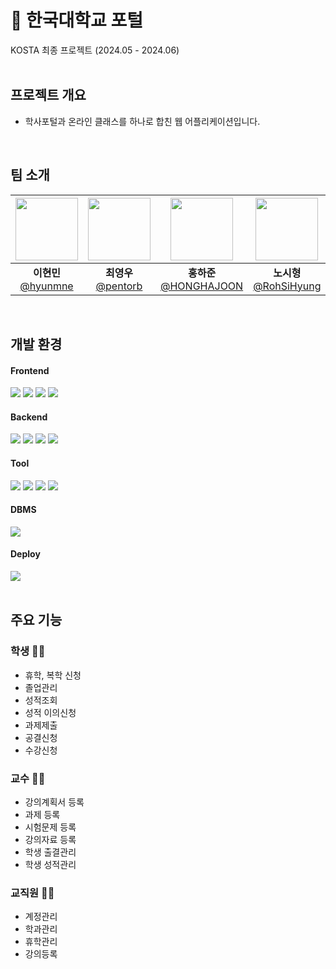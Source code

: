 # 🏫 한국대학교 포털
KOSTA 최종 프로젝트 (2024.05 - 2024.06)
<br><br>

## 프로젝트 개요

- 학사포털과 온라인 클래스를 하나로 합친 웹 어플리케이션입니다.

<br>

## 팀 소개
|<img src="https://avatars.githubusercontent.com/u/83358018?v=4" width="100" height="100"/>|<img src="https://avatars.githubusercontent.com/u/133846559?v=4" width="100" height="100"/>|<img src="https://avatars.githubusercontent.com/u/106696354?v=4" width="100" height="100"/>|<img src="https://avatars.githubusercontent.com/u/130119947?v=4" width="100" height="100"/>|<img src="https://avatars.githubusercontent.com/u/145124127?v=4" width="100" height="100"/>|
|:-:|:-:|:-:|:-:|:-:|
|**이현민**<br>[@hyunmne](https://github.com/hyunmne)|**최영우**<br>[@pentorb](https://github.com/pentorb)|**홍하준**<br>[@HONGHAJOON](https://github.com/HONGHAJOON)|**노시형**<br>[@RohSiHyung](https://github.com/RohSiHyung)|**임시언**<br>[@Sieonn](https://github.com/Sieonn)|

<br>

## 개발 환경

#### Frontend
<img src="https://img.shields.io/badge/JavaScript-F7DF1E.svg?style=for-the-badge&logo=JavaScript&logoColor=black"> <img src="https://img.shields.io/badge/React-61DAFB.svg?style=for-the-badge&logo=React&logoColor=black"> <img src="https://img.shields.io/badge/MUI-007FFF.svg?style=for-the-badge&logo=mui&logoColor=white"> <img src="https://img.shields.io/badge/React%20Bootstrap-41E0FD.svg?style=for-the-badge&logo=React-Bootstrap&logoColor=black">

#### Backend
<img src="https://img.shields.io/badge/java-%23ED8B00.svg?style=for-the-badge&logo=openjdk&logoColor=white"> <img src="https://img.shields.io/badge/Spring%20Boot-6DB33F.svg?style=for-the-badge&logo=Spring-Boot&logoColor=white"> <img src="https://img.shields.io/badge/Gradle-02303A.svg?style=for-the-badge&logo=Gradle&logoColor=white"> <img src="https://img.shields.io/badge/JSON%20Web%20Tokens-000000.svg?style=for-the-badge&logo=JSON-Web-Tokens&logoColor=white">

#### Tool
<img src="https://img.shields.io/badge/Git-F05032.svg?style=for-the-badge&logo=Git&logoColor=white"> <img src="https://img.shields.io/badge/GitHub-181717.svg?style=for-the-badge&logo=GitHub&logoColor=white"> <img src="https://img.shields.io/badge/Figma-F24E1E.svg?style=for-the-badge&logo=Figma&logoColor=white"> <img src="https://img.shields.io/badge/Notion-000000.svg?style=for-the-badge&logo=Notion&logoColor=white">

#### DBMS
<img src="https://img.shields.io/badge/MariaDB-003545?style=for-the-badge&logo=mariadb&logoColor=white">

#### Deploy
<img src="https://img.shields.io/badge/Amazon%20EC2-FF9900.svg?style=for-the-badge&logo=Amazon-EC2&logoColor=white"><br><br>

## 주요 기능

### 학생 👨‍🎓
- 휴학, 복학 신청
- 졸업관리
- 성적조회
- 성적 이의신청
- 과제제출
- 공결신청
- 수강신청

### 교수 👩‍🏫
- 강의계획서 등록
- 과제 등록
- 시험문제 등록
- 강의자료 등록
- 학생 출결관리
- 학생 성적관리

### 교직원 👨‍💼
- 계정관리
- 학과관리
- 휴학관리
- 강의등록